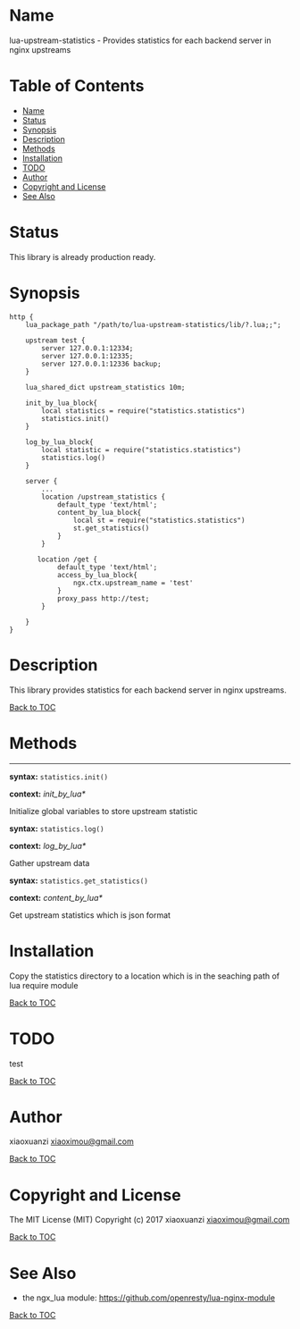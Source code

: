 Name
====

lua-upstream-statistics - Provides statistics for each backend server in nginx upstreams

Table of Contents
=================

* [Name](#name)
* [Status](#status)
* [Synopsis](#synopsis)
* [Description](#description)
* [Methods](#methods)
* [Installation](#installation)
* [TODO](#todo)
* [Author](#author)
* [Copyright and License](#copyright-and-license)
* [See Also](#see-also)

Status
======

This library  is already production ready.

Synopsis
========

```nginx
http {
    lua_package_path "/path/to/lua-upstream-statistics/lib/?.lua;;";

    upstream test {
        server 127.0.0.1:12334;
        server 127.0.0.1:12335;
        server 127.0.0.1:12336 backup;
    }
    
    lua_shared_dict upstream_statistics 10m;
    
    init_by_lua_block{
        local statistics = require("statistics.statistics")
        statistics.init()
    }   

    log_by_lua_block{
        local statistic = require("statistics.statistics")
        statistics.log()
    }

    server {
        ...
        location /upstream_statistics {
            default_type 'text/html';
            content_by_lua_block{
                local st = require("statistics.statistics")
                st.get_statistics()
            }
        }

       location /get {
            default_type 'text/html';
            access_by_lua_block{
                ngx.ctx.upstream_name = 'test'
            }
            proxy_pass http://test;
        }

    }
}
```

Description
===========

This library provides statistics for each backend server in nginx upstreams.

[Back to TOC](#table-of-contents)

Methods
=======

-------------
**syntax:** `statistics.init()`

**context:** *init_by_lua&#42;*

Initialize global variables to store upstream statistic 

**syntax:** `statistics.log()`

**context:** *log_by_lua&#42;*

Gather upstream data 

**syntax:** `statistics.get_statistics()`

**context:** *content_by_lua&#42;*

Get upstream statistics which is json format


Installation
============
Copy the statistics directory to a location which is in the seaching path of lua require module 

[Back to TOC](#table-of-contents)

TODO
====
test

[Back to TOC](#table-of-contents)

Author
======

xiaoxuanzi xiaoximou@gmail.com

[Back to TOC](#table-of-contents)

Copyright and License
=====================
The MIT License (MIT)
Copyright (c) 2017 xiaoxuanzi xiaoximou@gmail.com

[Back to TOC](#table-of-contents)

See Also
========
* the ngx_lua module: https://github.com/openresty/lua-nginx-module

[Back to TOC](#table-of-contents)

